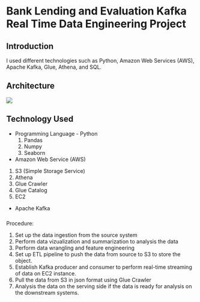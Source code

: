 # Bank Lending and Evaluation Kafka Real Time Data Engineering Project

## Introduction 

I used different technologies such as Python, Amazon Web Services (AWS), Apache Kafka, Glue, Athena, and SQL.

## Architecture 
<img src="Architecture.jpg">

## Technology Used
- Programming Language - Python
  1. Pandas
  2. Numpy
  3. Seaborn
- Amazon Web Service (AWS)
1. S3 (Simple Storage Service)
2. Athena
3. Glue Crawler
4. Glue Catalog
5. EC2
- Apache Kafka

###
Procedure:
1. Set up the data ingestion from the source system
2. Perform data vizualization and summarization to analysis the data
3. Perform data wrangling and feature engineering
4. Set up ETL pipeline to push the data from source to S3 to store the object.
5. Establish Kafka producer and consumer to perform real-time streaming of data on EC2 instance.
6. Pull the data from S3 in json format using Glue Crawler
7. Analysis the data on the serving side if the data is ready for analysis on the downstream systems.
